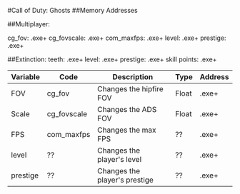 #Call of Duty: Ghosts
##Memory Addresses

##Multiplayer:

cg_fov: .exe+
cg_fovscale: .exe+
com_maxfps: .exe+
level: .exe+
prestige: .exe+

##Extinction:
teeth: .exe+
level: .exe+
prestige: .exe+
skill points: .exe+

| Variable | Code | Description | Type | Address |
| --- | --- | --- | --- | --- |
| FOV | cg_fov | Changes the hipfire FOV | Float | .exe+ |
| Scale | cg_fovscale | Changes the ADS FOV | Float | .exe+ |
| FPS | com_maxfps | Changes the max FPS | ?? | .exe+ |
| level | ?? | Changes the player's level | ?? | .exe+ |
| prestige | ?? | Changes the player's prestige | ?? | .exe+ |
